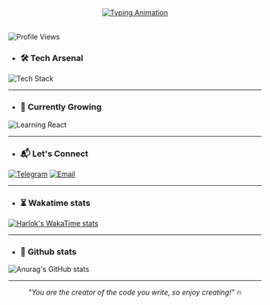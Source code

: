 <div align="center">
  <a href="https://github.com/sam-amirpoor">
    <img src="https://readme-typing-svg.demolab.com?font=JetBrains+Mono&size=26&duration=4000&pause=1000&color=38F7A7&center=true&vCenter=true&width=435&lines=Hello+World+%F0%9F%8C%8E;I'm+Sam+Amirpoor;Passionate+JavaScript+Developer" alt="Typing Animation" />
  </a>
  </div>

<br/>

![Profile Views](https://komarev.com/ghpvc/?username=sam-amirpoor&color=blue&style=flat-square)

- ### 🛠️ Tech Arsenal
<div>
  <img src="https://skillicons.dev/icons?i=html,css,js,tailwind,react,git,github" alt="Tech Stack" />
</div>

<hr />

- ### 🌱 Currently Growing
<img src="https://img.shields.io/badge/-React%20Mastery-61DAFB?logo=react&logoColor=white&style=for-the-badge" alt="Learning React" />

<hr />

- ### 📬 Let's Connect
[![Telegram](https://img.shields.io/badge/-Telegram-26A5E4?logo=telegram&logoColor=white)](https://t.me/samamirpoor)
[![Email](https://img.shields.io/badge/-Email-EA4335?logo=gmail&logoColor=white)](mailto:amirpoorDev@gmail.com)

<hr />

- ### ⏳ Wakatime stats
[![Harlok's WakaTime stats](https://github-readme-stats.vercel.app/api/wakatime?username=amirpoorDev&theme=radical)](https://github.com/anuraghazra/github-readme-stats)

<hr />

- ### 🧨 Github stats
![Anurag's GitHub stats](https://github-readme-stats.vercel.app/api?username=sam-amirpoor&show_icons=true&theme=radical)

<hr/>

<div align="center" style="max-width: 600px">
  <em>"You are the creator of the code you write, so enjoy creating!"</em> 🔥
</div>
